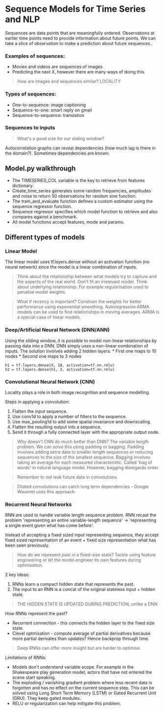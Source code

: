 # Sequence Models for Time Series and NLP

Sequences are data points that are meaningfully ordered. Observations at earlier time points need to provide information about future points. We can take a slice of observation to make a prediction about future sequences.

### Examples of sequences:
* Movies and videos are sequences of images
* Predicting the next X, however there are many ways of doing this.

> How are images and sequences similar? LOCALITY 

### Types of sequences:
* One-to-sequence: image captioning
* Sequence-to-one: smart reply on gmail
* Sequence-to-sequence: translation

### Sequences to inputs

> What's a good size for our sliding window? 

Autocorrelation graphs can reveal dependencies (how much lag is there in the domain?). Sometimes dependencies are known.

## Model.py walkthrough

* The TIMESERIES_COL variable is the key to retrieve from features dictionary. 
* Create_time_series generates some random frequencies, amplitudes and noise to return 50 observations for random sine function.
* The train_and_evaluate function defines a custom estimator using the sequence regressor function. 
* Sequence regressor specifies which model function to retrieve and also compares against a benchmark. 
* All model functions accept features, mode and params. 

## Different types of models

### Linear Model

The linear model uses tf.layers.dense without an activation function (no neural network) since the model is a linear combination of inputs. 

> Think about the relationship between what models try to capture and the aspects of the real world. Don't fit an irrelevant model. Think about underlying relationship. For example regularisation used to penalise model weights. 

> What if recency is important? Constrain the weights for better performance using exponential smoothing. Autoregressive ARMA models can be used to find relationships in moving averages. ARMA is a special case of linear models. 

### Deep/Artificial Neural Network (DNN/ANN)

Using the sliding window, it is possible to model non-linear relationships by passing data into a DNN. DNN simply uses a non-linear combination of inputs. The solution involves adding 2 hidden layers:
    * First one maps to 10 nodes
    * Second one maps to 3 nodes

```
h1 = tf.layers.dense(X, 10, activation=tf.nn.relu)
h2 = tf.layers.dense(h1, 3, activation=tf.nn.relu)
```

### Convolutional Neural Network (CNN)

Locality plays a role in both image recognition and sequence modelling. 

Steps in applying a convolution:
1. Flatten the input sequence.
2. Use conv1d to apply a number of filters to the sequence.
3. Use max_pooling1d to add some spatial invariance and downscaling.
4. Flatten the resulting output into a sequence.
5. Send it through a fully connected layer with the appropriate output node.

> Why doesn't CNN do much better than DNN?
The variable length problem. We can solve this using padding or bagging. Padding involves adding extra data to smaller length sequences or reducing sequences to the size of the smallest sequence. Bagging involves taking an average for each measured characteristic. Called 'bag of words' in natural language model. However, bagging disregards order. 

> Remember to not leak future data in convolutions.

> Dilated convolutions can catch long term dependencies - Google Wavenet uses this approach. 

### Recurrent Neural Networks

RNN are used to handle variable length sequence problem. RNN recast the problem 'representing an entire variable-length sequence' -> 'representing a single event given what has come before'.

Instead of accepting a fixed sized input representing sequence, they accept fixed sized representation of an event + fixed size representation what has been seen previously. 

> How do we represent past in a fixed-size state? 
Tackle using feature engineering or let the model engineer its own features during optimisation. 

2 key ideas:
1. RNNs learn a compact hidden state that represents the past.
2. The input to an RNN is a concat of the original stateless input + hidden state.
 
> THE HIDDEN STATE IS UPDATED DURING PREDICTION, unlike a DNN

How RNNs represent the past?
* Recurrent connection - this connects the hidden layer to the fixed size state.
* Clevel optmisation - compute average of partial derivatives because more partial derivates than updates? Hence backprop through time. 

> Deep RNNs can offer more insight but are harder to optimise. 

Limitations of RNNs:
* Models don't understand variable scope. For example in the Shakespeare play generation model, actors that have not entered the scene start speaking. 
* The exploding / vanishing gradient problem where less recent data is forgotten and has no effect on the current sequence step. This can be solved using Long Short Term Memory (LSTM) or Gated Recurrent Unit (GRU). They keep gated modules. 
* RELU or regularization can help mitigate this problem. 

